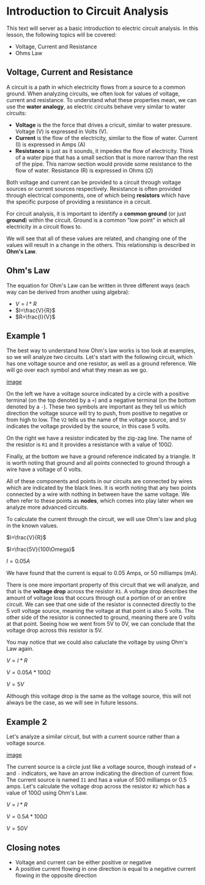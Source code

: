 # Introduction to Circuit Analysis

This text will server as a basic introduction to electric circuit analysis. In this lesson, the following topics will be covered:

* Voltage, Current and Resistance
* Ohms Law

## Voltage, Current and Resistance
A circuit is a path in which electricity flows from a source to a common ground. When analyzing circuits, we often look for values of voltage, current and resistance. To understand what these properties mean, we can use the **water analogy**, as electric circuits behave very similar to water circuits:

* **Voltage** is the the force that drives a cricuit, similar to water pressure. Voltage (V) is expressed in Volts (V).
* **Current** is the flow of the electricity, similar to the flow of water. Current (I) is expressed in Amps (A)
* **Resistance** is just as it sounds, it impedes the flow of electricity. Think of a water pipe that has a small section that is more narrow than the rest of the pipe. This narrow section would provide some resistance to the flow of water. Resistance (R) is expressed in Ohms ($\Omega$)

Both voltage and current can be provided to a circuit through voltage sources or current sources respectively. Resistance is often provided through electrical components, one of which being **resistors** which have the specific purpose of providing a resistance in a circuit.

For circuit analysis, it is important to identify a **common ground** (or just **ground**) within the circuit. Ground is a common "low point" in which all electricity in a circuit flows to.

We will see that all of these values are related, and changing one of the values will result in a change in the others. This relationship is described in **Ohm's Law**.

## Ohm's Law
The equation for Ohm's Law can be written in three different ways (each way can be derived from another using algebra):

* $V=I*R$
* $I=\frac{V}{R}$
* $R=\frac{I}{V}$

## Example 1

The best way to understand how Ohm's law works is too look at examples, so we will analyze two circuits. Let's start with the following circuit, which has one voltage source and one resistor, as well as a ground reference. We will go over each symbol and what they mean as we go.

[image](../../images/circuitsI/001.png)

On the left we have a voltage source indicated by a circle with a positive terminal (on the top denoted by a `+`) and a negative terminal (on the bottom denoted by a `-`). These two symbols are important as they tell us which direction the voltage source will try to push, from positive to negative or from high to low. The `V2` tells us the name of the voltage source, and `5V` indicates the voltage provided by the source, in this case 5 volts.

On the right we have a resistor indicated by the zig-zag line. The name of the resistor is `R1` and it provides a resistance with a value of 100$\Omega$.

Finally, at the bottom we have a ground reference indicated by a triangle. It is worth noting that ground and all points connected to ground through a wire have a voltage of 0 volts.

All of these components and points in our circuits are connected by wires which are indicated by the black lines. It is worth noting that any two points connected by a wire with nothing in between have the same voltage. We often refer to these points as **nodes**, which comes into play later when we analyze more advanced circuits.

To calculate the current through the circuit, we will use Ohm's law and plug in the known values.

$I=\frac{V}{R}$

$I=\frac{5V}{100\Omega}$

$I=0.05A$

We have found that the current is equal to 0.05 Amps, or 50 milliamps (mA).

There is one more important property of this circuit that we will analyze, and that is the **voltage drop** across the resistor `R1`. A voltage drop describes the amount of voltage loss that occurs through out a portion of or an entire circuit. We can see that one side of the resistor is connected directly to the 5 volt voltage source, meaning the voltage at that point is also 5 volts. The other side of the resistor is connected to ground, meaning there are 0 volts at that point. Seeing how we went from 5V to 0V, we can conclude that the voltage drop across this resistor is 5V.

You may notice that we could also caluclate the voltage by using Ohm's Law again.

$V={I}*{R}$

$V={0.05A}*{100\Omega}$

$V=5V$

Although this voltage drop is the same as the voltage source, this will not always be the case, as we will see in future lessons.

## Example 2

Let's analyze a similar circuit, but with a current source rather than a voltage source.

[image](../../images/circuitsI/002.png)

The current source is a circle just like a voltage source, though instead of `+` and `-` indicators, we have an arrow indicating the direction of current flow. The current source is named `I1` and has a value of 500 milliamps or 0.5 amps. Let's calculate the voltage drop across the resistor `R2` which has a value of 100$\Omega$ using Ohm's Law.

$V=I*R$

$V=0.5A*100\Omega$

$V=50V$

## Closing notes

* Voltage and current can be either positive or negative
* A positive current flowing in one direction is equal to a negative current flowing in the opposite direction